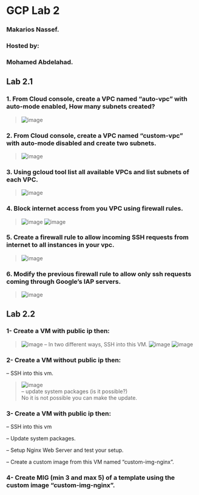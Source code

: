 # GCP Lab 2

### Makarios Nassef.
### Hosted by:
### Mohamed Abdelahad.

## Lab 2.1

### 1. From Cloud console, create a VPC named “auto-vpc” with auto-mode enabled, How many subnets created?
> ![image](https://user-images.githubusercontent.com/28235504/213336040-16f011d3-2f78-46b9-bb22-5d3e8828299e.png)

### 2. From Cloud console, create a VPC named “custom-vpc” with auto-mode disabled and create two subnets.
> ![image](https://user-images.githubusercontent.com/28235504/213337647-7927cd96-169d-4e8b-9211-7a31f4778c4e.png)

### 3. Using gcloud tool list all available VPCs and list subnets of each VPC.
> ![image](https://user-images.githubusercontent.com/28235504/213336886-35b01c60-d023-4122-a56a-330af10d3d29.png)

### 4. Block internet access from you VPC using firewall rules.
> ![image](https://user-images.githubusercontent.com/28235504/213339233-bdecd268-d7e0-4b63-9433-ffec52191e45.png)
> ![image](https://user-images.githubusercontent.com/28235504/213339196-fdaf17a9-bcd9-4724-b8ec-f4ac43fcd0b3.png)
 
### 5. Create a firewall rule to allow incoming SSH requests from internet to all instances in your vpc.
> ![image](https://user-images.githubusercontent.com/28235504/213339710-387de431-fdaf-4355-b92b-0d611a3b0ec8.png)

### 6. Modify the previous firewall rule to allow only ssh requests coming through Google’s IAP servers.
> ![image](https://user-images.githubusercontent.com/28235504/213339998-038d7662-6b64-4693-ac36-a5f6c4538c0d.png)


## Lab 2.2
### 1- Create a VM with public ip then:
> ![image](https://user-images.githubusercontent.com/28235504/213341202-90d020c9-7c4f-4fbd-bf57-434a44c0bb33.png)
> – In two different ways, SSH into this VM.
> ![image](https://user-images.githubusercontent.com/28235504/213341578-d34e436f-9aff-4ad0-a9f8-bdb292318a68.png)
> ![image](https://user-images.githubusercontent.com/28235504/213343917-35b28b77-b4d6-439a-834e-714b32dbad20.png)

### 2- Create a VM without public ip then:
  – SSH into this vm.
> ![image](https://user-images.githubusercontent.com/28235504/213344999-43301d0c-9a3c-41f1-91ec-ece411050068.png) <br>
  – update system packages (is it possible?) <br>
> No it is not possible you can make the update.

### 3- Create a VM with public ip then:
  – SSH into this vm
  
  – Update system packages.
  
  – Setup Nginx Web Server and test your setup.
  
  – Create a custom image from this VM named “custom-img-nginx”.
  

### 4- Create MIG (min 3 and max 5) of a template using the custom image “custom-img-nginx”.

